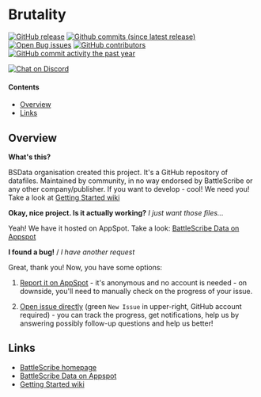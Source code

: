 Brutality
==================

[![GitHub release](https://img.shields.io/github/release/BSData/brutality.svg?style=flat-square)](https://github.com/BSData/brutality/releases/latest)
[![Github commits (since latest release)](https://img.shields.io/github/commits-since/BSData/brutality/latest.svg?style=flat-square)](https://github.com/BSData/brutality/releases)
[![Open Bug issues](https://img.shields.io/github/issues/BSData/brutality/bug.svg?style=flat-square&label=bugs)](https://github.com/BSData/brutality/issues?q=is%3Aissue+is%3Aopen+label%3Abug)
[![GitHub contributors](https://img.shields.io/github/contributors/BSData/brutality.svg?style=flat-square)](https://github.com/BSData/brutality/graphs/contributors)
[![GitHub commit activity the past year](https://img.shields.io/github/commit-activity/y/BSData/brutality.svg?style=flat-square)](https://github.com/BSData/brutality/pulse/monthly)

[![Chat on Discord](https://img.shields.io/discord/558412685981777922.svg?logo=discord&style=popout-square)](https://www.bsdata.net/discord)

#### Contents ####

* [Overview][]
* [Links][]

## Overview ##
[Overview]: #overview

__What's this?__

BSData organisation created this project. It's a GitHub repository of datafiles.
Maintained by community, in no way endorsed by BattleScribe or any other company/publisher. If you want
to develop - cool! We need you! Take a look at [Getting Started wiki][]

__Okay, nice project. Is it actually working?__ _I just want those files..._

Yeah! We have it hosted on AppSpot. Take a look: [BattleScribe Data on Appspot][]

__I found a bug!__ / *I have another request*

Great, thank you! Now, you have some options:

1. [Report it on AppSpot][] - it's anonymous and no account is needed - on downside, you'll need to manually check on the progress of your issue.

2. [Open issue directly][] (green `New Issue` in upper-right, GitHub account required) - you can track the progress, get notifications, help us by answering possibly follow-up questions and help us better!

## Links ##
[Links]: #links

* [BattleScribe homepage][]
* [BattleScribe Data on Appspot][]
* [Getting Started wiki][]

[Report it on Appspot]: http://battlescribedata.appspot.com/#/repo/brutality
[Open Issue directly]: https://github.com/BSData/brutality/issues
[BattleScribe homepage]: http://www.battlescribe.net/
[BattleScribe Data on Appspot]: http://battlescribedata.appspot.com/#/repos
[Getting Started wiki]: https://github.com/BSData/catalogue-development/wiki/Getting-Started#contributing
